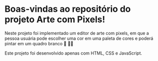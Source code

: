 # Boas-vindas ao repositório do projeto Arte com Pixels!

Neste projeto foi implementado um editor de arte com pixels, em que a pessoa usuária pode escolher uma cor em uma paleta de cores e poderá pintar em um quadro branco 🎨 🧑‍🎨

Este projeto foi desenvolvido apenas com HTML, CSS e JavaScript.
